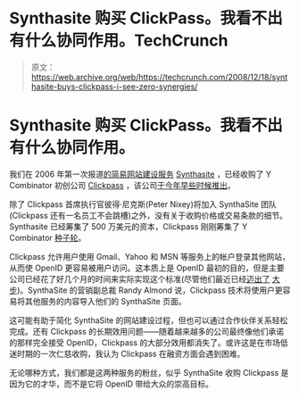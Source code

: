 # Synthasite 购买 ClickPass。我看不出有什么协同作用。TechCrunch

> 原文：<https://web.archive.org/web/https://techcrunch.com/2008/12/18/synthasite-buys-clickpass-i-see-zero-synergies/>

# Synthasite 购买 ClickPass。我看不出有什么协同作用。

我们在 2006 年第一次报道[的简易网站建设服务](https://web.archive.org/web/20230328200926/https://techcrunch.com/2006/09/04/very-early-look-at-synthasites-ajax-website-builder/) [Synthasite](https://web.archive.org/web/20230328200926/http://www.synthasite.com/) ，已经收购了 Y Combinator 初创公司 [Clickpass](https://web.archive.org/web/20230328200926/http://www.clickpass.com/) ，该公司[于今年早些时候推出](https://web.archive.org/web/20230328200926/https://techcrunch.com/2008/03/11/clickpass-could-change-the-way-you-surf-the-web/)。

除了 Clickpass 首席执行官彼得·尼克斯(Peter Nixey)将加入 SynthaSite 团队(Clickpass 还有一名员工不会跳槽)之外，没有关于收购价格或交易条款的细节。Synthasite 已经筹集了 500 万美元的资本，Clickpass 刚刚筹集了 Y Combinator [种子轮](https://web.archive.org/web/20230328200926/http://www.crunchbase.com/company/clickpass)。

Clickpass 允许用户使用 Gmail、Yahoo 和 MSN 等服务上的帐户登录其他网站，从而使 OpenID 更容易被用户访问。这本质上是 OpenID 最初的目的，但是主要公司已经花了好几个月的时间来实际实现这个标准(尽管他们最近已经[迈出了](https://web.archive.org/web/20230328200926/https://techcrunch.com/2008/10/27/windows-live-adds-support-for-openid-calls-it-de-facto-login-standard/) [大步](https://web.archive.org/web/20230328200926/https://techcrunch.com/2008/10/29/your-gmail-account-is-now-an-openid/))。SynthaSite 的营销副总裁 Randy Almond 说，Clickpass 技术将使用户更容易将其他服务的内容导入他们的 SynthaSite 页面。

这可能有助于简化 SynthaSite 的网站建设过程，但也可以通过合作伙伴关系轻松完成。还有 Clickpass 的长期效用问题——随着越来越多的公司最终像他们承诺的那样完全接受 OpenID，Clickpass 的大部分效用都消失了。或许这是在市场低迷时期的一次仁慈收购，我认为 Clickpass 在融资方面会遇到困难。

无论哪种方式，我们都是这两种服务的粉丝，似乎 SynthaSite 收购 Clickpass 是因为它的才华，而不是它将 OpenID 带给大众的崇高目标。